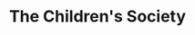 ---
title: "The Children's Society"
url: /downham-market/the-childrens-society/
shop: Gebrauchtwaren
---